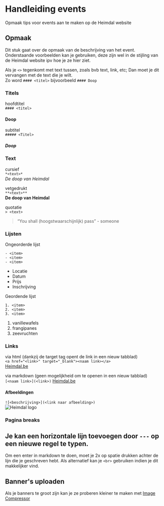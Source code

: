 # Handleiding events
Opmaak tips voor events aan te maken op de Heimdal website

## Opmaak

Dit stuk gaat over de opmaak van de beschrijving van het event. Onderstaande voorbeelden kan je gebruiken, deze zijn wel in de stijling van de Heimdal website ipv hoe je ze hier ziet.  

Als je `<>` tegenkomt met text tussen, zoals bvb text, link, etc; Dan moet je dit vervangen met de text die je wilt.  
Zo word `#### <titel>` bijvoorbeeld `#### Doop` 

### Titels 
hoofdtitel  
`#### <titel>`
#### Doop

subtitel  
`##### <Titel>`
##### Doop

### Text

cursief  
`*<text>*`  
*De doop van Heimdal*  

vetgedrukt  
`**<text>**`  
**De doop van Heimdal**  

quotatie  
`> <text>`
> “You shall (hoogstwaarschijnlijk) pass” - someone

### Lijsten
Ongeorderde lijst
```
- <item>
- <item>
- <item>
```
- Locatie
- Datum
- Prijs
- Inschrijving

Geordende lijst
```
1. <item>
2. <item>
3. <item>
```
1. vanillewafels
2. frangipanes
3. zeevruchten

### Links

via html (dankzij de target tag opent de link in een nieuw tabblad)  
`<a href="<link>" target="_blank"><naam link></a>`  
<a href="https://heimdal.be" target="_blank">Heimdal.be</a>  

via markdown (geen mogelijkheid om te openen in een nieuw tabblad)  
`[<naam link>](<link>)`
[Heimdal.be](https://heimdal.be)

#### Afbeeldingen

`![<beschrijving>](<link naar afbeelding>)`  
![Heimdal logo](https://heimdal.be/static/img/Heimdal%20Banner%20black.png)

### Pagina breaks  

Je kan een horizontale lijn toevoegen door `---` op een nieuwe regel te typen.
---

Om een enter in markdown te doen, moet je 2x op spatie drukken achter de lijn die je geschreven hebt. Als alternatief kan je `<br>` gebruiken indien je dit makkelijker vind.

## Banner's uploaden

Als je banners te groot zijn kan je ze proberen kleiner te maken met [Image Compressor](https://imagecompressor.com/)
